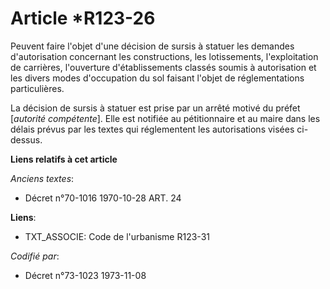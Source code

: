 # Article *R123-26

Peuvent faire l'objet d'une décision de sursis à statuer les demandes d'autorisation concernant les constructions, les
lotissements, l'exploitation de carrières, l'ouverture d'établissements classés soumis à autorisation et les divers modes
d'occupation du sol faisant l'objet de réglementations particulières.

La décision de sursis à statuer est prise par un arrêté motivé du préfet [*autorité compétente*]. Elle est notifiée au
pétitionnaire et au maire dans les délais prévus par les textes qui réglementent les autorisations visées ci-dessus.

**Liens relatifs à cet article**

_Anciens textes_:

  - Décret n°70-1016 1970-10-28 ART. 24

**Liens**:

  - TXT_ASSOCIE: Code de l'urbanisme R123-31

_Codifié par_:

  - Décret n°73-1023 1973-11-08
